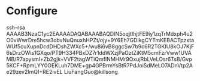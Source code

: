 # Configure
ssh-rsa AAAAB3NzaC1yc2EAAAADAQABAAABAQDIN5oqjtIhjtFE9iy1zqTrMdxph4u2O0vWwrDre5hcw3obvNuQnuxhHPZt/ojy+9Y6Eh7GDIkgCYTmKEBACTpzxtaWUf5cuXupnDcdDHDshZWXc5+/wu8i6vB8ggcSw7b9c6R2TGKIU8kOJ7KjF6sDrzOWis1GXqo/PT9H334PBxDZ7r1ddWXzjPaOztZiKtM5cmFzrVww1UVAMB/R7apysml+Zb2gjk+VVF2tagWTiQmflNMHMr9OxujRbLVeLOsr6TsB/Gvp5KCF+RpmLYY0OEKLuh7DME+gp4GPBrmYsBtR7PdJoiSdMeLO7ADnVtp2Ae29zev2ImQI+RE2ivEL LiuFangGuo@killsong
